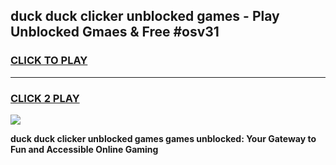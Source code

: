 
## duck duck clicker unblocked games - Play Unblocked Gmaes & Free #osv31
<h3>
<a href="https://news.freeplayer.one?title=duck_duck_clicker_unblocked_games&ref=03M">CLICK TO PLAY</a></h3>
<hr>

<h3>
<a href="https://news.freeplayer.one?title=duck_duck_clicker_unblocked_games&ref=03M">CLICK 2 PLAY</a>
  
</h3>

<a href="https://news.freeplayer.one?title=duck_duck_clicker_unblocked_games&ref=03M"><img src="https://clearcache.store/games.png"></a>


**duck duck clicker unblocked games games unblocked: Your Gateway to Fun and Accessible Online Gaming**

